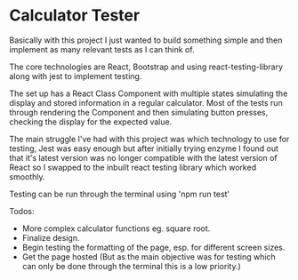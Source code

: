 # Calculator Tester

Basically with this project I just wanted to build something simple and then implement as many relevant tests as I can think of.

The core technologies are React, Bootstrap and using react-testing-library along with jest to implement testing.


The set up has a React Class Component with multiple states simulating the display and stored information in a regular calculator. Most of the tests run through rendering the Component and then simulating button presses, checking the display for the expected value.

The main struggle I've had with this project was which technology to use for testing, Jest was easy enough but after initially trying enzyme I found out that it's latest version was no longer compatible with the latest version of React so I swapped to the inbuilt react testing library which worked smoothly.


Testing can be run through the terminal using 'npm run test'



Todos:
- More complex calculator functions eg. square root.
- Finalize design.
- Begin testing the formatting of the page, esp. for different screen sizes.
- Get the page hosted (But as the main objective was for testing which can only be done through the terminal this is a low priority.)

